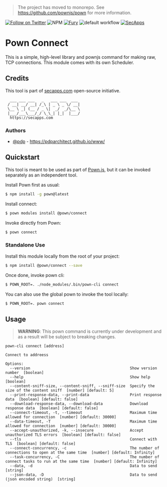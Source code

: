 > The project has moved to monorepo. See https://github.com/pownjs/pown for more information.

[![Follow on Twitter](https://img.shields.io/twitter/follow/pownjs.svg?logo=twitter)](https://twitter.com/pownjs)
![NPM](https://img.shields.io/npm/v/@pown/connect.svg)
[![Fury](https://img.shields.io/badge/version-2x%20Fury-red.svg)](https://github.com/pownjs/lobby)
![default workflow](https://github.com/pownjs/connect/actions/workflows/default.yaml/badge.svg)
[![SecApps](https://img.shields.io/badge/credits-SecApps-black.svg)](https://secapps.com)

# Pown Connect

This is a simple, high-level library and pownjs command for making raw, TCP connections. This module comes with its own Scheduler.

## Credits

This tool is part of [secapps.com](https://secapps.com) open-source initiative.

```
  ___ ___ ___   _   ___ ___  ___
 / __| __/ __| /_\ | _ \ _ \/ __|
 \__ \ _| (__ / _ \|  _/  _/\__ \
 |___/___\___/_/ \_\_| |_|  |___/
  https://secapps.com
```

### Authors

* [@pdp](https://twitter.com/pdp) - https://pdparchitect.github.io/www/

## Quickstart

This tool is meant to be used as part of [Pown.js](https://github.com/pownjs/pown), but it can be invoked separately as an independent tool.

Install Pown first as usual:

```sh
$ npm install -g pown@latest
```

Install connect:

```sh
$ pown modules install @pown/connect
```

Invoke directly from Pown:

```sh
$ pown connect
```

### Standalone Use

Install this module locally from the root of your project:

```sh
$ npm install @pown/connect --save
```

Once done, invoke pown cli:

```sh
$ POWN_ROOT=. ./node_modules/.bin/pown-cli connect
```

You can also use the global pown to invoke the tool locally:

```sh
$ POWN_ROOT=. pown connect
```

## Usage

> **WARNING**: This pown command is currently under development and as a result will be subject to breaking changes.

```
pown-cli connect [address]

Connect to addreess

Options:
  --version                                            Show version number  [boolean]
  --help                                               Show help  [boolean]
  --content-sniff-size, --content-sniff, --sniff-size  Specify the size of the content sniff  [number] [default: 5]
  --print-response-data, --print-data                  Print response data  [boolean] [default: false]
  --download-response-data, --download-data            Download response data  [boolean] [default: false]
  --connect-timeout, -t, --timeout                     Maximum time allowed for connection  [number] [default: 30000]
  --data-timeout, -T                                   Maximum time allowed for connection  [number] [default: 30000]
  --accept-unauthorized, -k, --insecure                Accept unauthorized TLS errors  [boolean] [default: false]
  --tls                                                Connect with TLS  [boolean] [default: false]
  --connect-concurrency, -c                            The number of connections to open at the same time  [number] [default: Infinity]
  --task-concurrency, -C                               The number of connect tasks to run at the same time  [number] [default: Infinity]
  --data, -d                                           Data to send  [string]
  --json-data, -D                                      Data to send (json encoded string)  [string]
```
